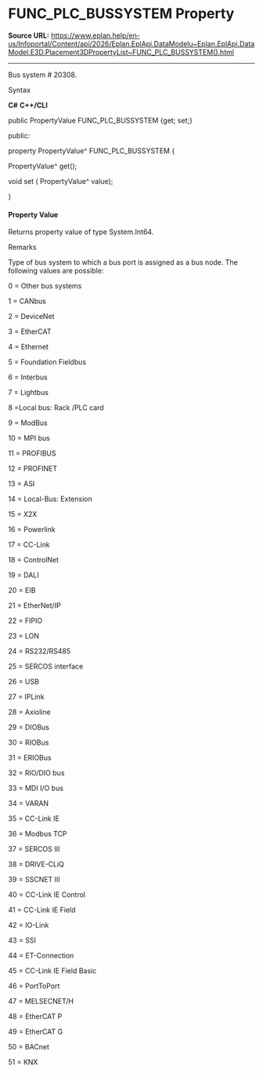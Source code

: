 # FUNC_PLC_BUSSYSTEM Property

**Source URL:** https://www.eplan.help/en-us/Infoportal/Content/api/2026/Eplan.EplApi.DataModelu~Eplan.EplApi.DataModel.E3D.Placement3DPropertyList~FUNC_PLC_BUSSYSTEM().html

---

Bus system # 20308.

Syntax

**C#**
**C++/CLI**


public PropertyValue FUNC_PLC_BUSSYSTEM {get; set;}

public:

property PropertyValue^ FUNC_PLC_BUSSYSTEM {

   PropertyValue^ get();

   void set (    PropertyValue^ value);

}


#### Property Value

Returns property value of type System.Int64.

Remarks

Type of bus system to which a bus port is assigned as a bus node. The following values are possible:

0 = Other bus systems

1 = CANbus

2 = DeviceNet

3 = EtherCAT

4 = Ethernet

5 = Foundation Fieldbus

6 = Interbus

7 = Lightbus

8 =Local bus: Rack /PLC card

9 = ModBus

10 = MPI bus

11 = PROFIBUS

12 = PROFINET

13 = ASI

14 = Local-Bus: Extension

15 = X2X

16 = Powerlink

17 = CC-Link

18 = ControlNet

19 = DALI

20 = EIB

21 = EtherNet/IP

22 = FIPIO

23 = LON

24 = RS232/RS485

25 = SERCOS interface

26 = USB

27 = IPLink

28 = Axioline

29 = DIOBus

30 = RIOBus

31 = ERIOBus

32 = RIO/DIO bus

33 = MDI I/O bus

34 = VARAN

35 = CC-Link IE

36 = Modbus TCP

37 = SERCOS III

38 = DRIVE-CLiQ

39 = SSCNET III

40 = CC-Link IE Control

41 = CC-Link IE Field

42 = IO-Link

43 = SSI

44 = ET-Connection

45 = CC-Link IE Field Basic

46 = PortToPort

47 = MELSECNET/H

48 = EtherCAT P

49 = EtherCAT G

50 = BACnet

51 = KNX
